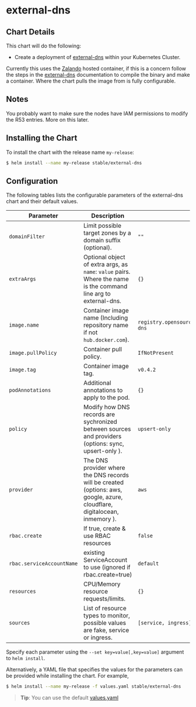 # external-dns

## Chart Details

This chart will do the following:

* Create a deployment of [external-dns] within your Kubernetes Cluster.

Currently this uses the [Zalando] hosted container, if this is a concern follow the steps in the [external-dns] documentation to compile the binary and make a container. Where the chart pulls the image from is fully configurable.

## Notes

You probably want to make sure the nodes have IAM permissions to modify the R53 entries. More on this later.

## Installing the Chart

To install the chart with the release name `my-release`:

```bash
$ helm install --name my-release stable/external-dns
```

## Configuration

The following tables lists the configurable parameters of the external-dns chart and their default values.


| Parameter              | Description                                                                                                                | Default                                                      |
| ---------------------- | -------------------------------------------------------------------------------------------------------------------------- | ------------------------------------------------------------ |
| `domainFilter`         | Limit possible target zones by a domain suffix (optional).                                                                 | `""`                                                   |
| `extraArgs`            | Optional object of extra args, as `name`: `value` pairs. Where the name is the command line arg to external-dns.           | `{}`                                                         |
| `image.name`           | Container image name (Including repository name if not `hub.docker.com`).                                                  | `registry.opensource.zalan.do/teapot/external-dns`           |
| `image.pullPolicy`     | Container pull policy.                                                                                                     | `IfNotPresent`                                               |
| `image.tag`            | Container image tag.                                                                                                       | `v0.4.2`                                                     |
| `podAnnotations`       | Additional annotations to apply to the pod.                                                                                | `{}`                                                       |
| `policy`               | Modify how DNS records are sychronized between sources and providers (options: sync, upsert-only ).                        | `upsert-only`                                                |
| `provider`             | The DNS provider where the DNS records will be created (options: aws, google, azure, cloudflare, digitalocean, inmemory ). | `aws`                                                        |
| `rbac.create`          | If true, create & use RBAC resources                                                                                       |	`false`                                                      |
| `rbac.serviceAccountName` |	existing ServiceAccount to use (ignored if rbac.create=true)                                                            |	`default` |
| `resources`            | CPU/Memory resource requests/limits.                                                                                       | `{}`                                                         |
| `sources`               | List of resource types to monitor, possible values are fake, service or ingress.                                                | `[service, ingress]`                                         |


Specify each parameter using the `--set key=value[,key=value]` argument to `helm install`.

Alternatively, a YAML file that specifies the values for the parameters can be provided while installing the chart. For example,

```bash
$ helm install --name my-release -f values.yaml stable/external-dns
```

> **Tip**: You can use the default [values.yaml](values.yaml)

[external-dns]: https://github.com/kubernetes-incubator/external-dns
[Zalando]: https://zalando.github.io/
[getting-started]: https://github.com/kubernetes-incubator/external-dns/blob/master/README.md#getting-started
